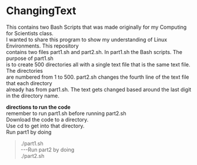# ChangingText

This contains two Bash Scripts that was made originally for my Computing for Scientists class.  
I wanted to share this program to show my understanding of Linux Environments. This repository  
contains two files part1.sh and part2.sh. In part1.sh the Bash scripts. The purpose of part1.sh   
is to create 500 directories all with a single text file that is the same text file. The directories  
are numbered from 1 to 500. part2.sh changes the fourth line of the text file that each directory  
already has from part1.sh. The text gets changed based around the last digit in the directory name.  
  
 __directions to run the code__  
remember to run part1.sh before running part2.sh  
Download the code to a directory.  
Use cd to get into that directory.  
Run part1 by doing  
  
>./part1.sh  
>---Run part2 by doing  
>./part2.sh
